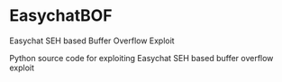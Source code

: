 # EasychatBOF
Easychat SEH based Buffer Overflow Exploit

Python source code for exploiting Easychat SEH based buffer overflow exploit

